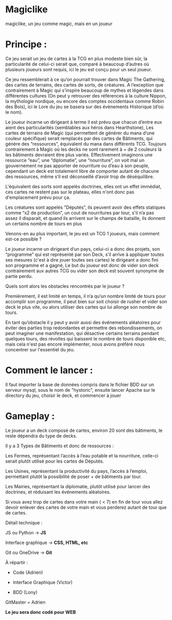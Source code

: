 # Magiclike
magiclike, un jeu comme magic, mais en un joueur













# Principe :

Ce jeu serait un jeu de cartes à la TCG en plus modeste bien sûr, la particularité de celui-ci serait que, comparé à beaucoup d’autres où plusieurs joueurs sont requis, ici le jeu est conçu pour un seul joueur.

Ce jeu ressemblerait à ce qu’on pourrait trouver dans Magic The Gathering, des cartes de terrains, des cartes de sorts, de créatures. A l’exception que contrairement à Magic qui s’inspire beaucoup de mythes et légendes dans différentes cultures (On peut y retrouver des références à la culture Nippon, la mythologie nordique, ou encore des comptes occidentaux comme Robin des Bois), ici le Lore du jeu se basera sur des évènements Historique (d’où le nom).

Le joueur incarne un dirigeant à terme il est prévu que chacun d’entre eux aient des particularités (semblables aux héros dans Hearthstone), Les cartes de terrains de Magic (qui permettent de générer du mana d’une couleur spécifique) serait remplacés par des cartes de Bâtiments, qui génère des “ressources”, équivalent du mana dans différents TCG. Toujours contrairement à Magic où les decks ne sont rarement à + de 2 couleurs là les bâtiments devraient être plus variés. Effectivement imaginons une ressource “eau”, une “diplomatie”, une “nourriture”, on voit mal un gouvernement ne pas apporter de nourriture ou d’eau à son peuple, cependant un deck est totalement libre de comporter autant de chacune des ressources, même s’il est déconseillé d’avoir trop de déséquilibre.

L'équivalent des sorts sont appelés doctrines, elles ont un effet immédiat, ces cartes ne restent pas sur le plateau, elles n'ont donc pas d'emplacement prévu pour ça.

Les créatures sont appelés “Députés”, ils peuvent avoir des effets statiques comme “x2 de production”, un cout de nourritures par tour, s'il n’a pas assez il disparait, et quand ils arrivent sur le champs de bataille, ils donnent un certains nombre de tours en plus

Venons-en au plus important, le jeu est un TCG 1 joueurs, mais comment est-ce possible ?

Le joueur incarne un dirigeant d’un pays, celui-ci a donc des projets, son “programme” qui est représenté par son Deck, s’il arrive à appliquer toutes ses mesures (c'est à dire jouer toutes ses cartes) le dirigeant a donc fini son programme et a gagné, Le but du joueur est donc de vider son deck contrairement aux autres TCG ou vider son deck est souvent synonyme de partie perdu.

Quels sont alors les obstacles rencontrés par le joueur ?

Premièrement, il est limité en temps, il n’a qu’un nombre limité de tours pour accomplir son programme, il peut bien sur soit choisir de rusher et vider son deck le plus vite, ou alors utiliser des cartes qui lui allonge son nombre de tours.

En tant qu’obstacle il y peut y avoir aussi des événements aléatoires pour éviter des parties trop redondantes et permettre des rebondissements, on peut imaginer une manifestation, qui désactive certains terrains pendant quelques tours, des révoltes qui baissent le nombre de tours disponible etc, mais cela n'est pas encore implémenter, nous avons préféré nous concentrer sur l'essentiel du jeu.


# Comment le lancer :

Il faut importer la base de données compris dans le fichier BDD sur un serveur mysql, sous le nom de "hystoric", ensuite lancer Apache sur le directory du jeu, choisir le deck, et commencer à jouer















# Gameplay :

Le joueur a un deck composé de cartes, environ 20 sont des bâtiments, le reste dépendra du type de decks.

Il y a 3 Types de Bâtiments et donc de ressources :

Les Fermes, représentant l’accès à l’eau potable et la nourriture, celle-ci serait plutôt utilisé pour les cartes de Députés.

Les Usines, représentant la productivité du pays, l’accès à l’emploi, permettant plutôt la possibilité de poser + de bâtiments par tour.

Les Mairies, représentant la diplomatie, plutôt utilisé pour lancer des doctrines, et réduisant les événements aléatoires.

Si vous avez trop de cartes dans votre main ( < 7) en fin de tour vous allez devoir enlever des cartes de votre main et vous perderez autant de tour que de cartes.



Détail technique :

JS ou Python -> **JS**

Interface graphique -> **CSS, HTML, etc**

Git ou OneDrive -> **Git**

À répartir :

- Code (Adrien)

- Interface Graphique (Victor)

- BDD (Lony)

GitMaster = Adrien

**Le jeu sera donc codé pour WEB**
